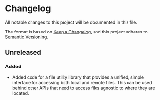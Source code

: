 # Changelog

All notable changes to this project will be documented in this file.

The format is based on [Keep a Changelog](https://keepachangelog.com/en/1.0.0/),
and this project adheres to [Semantic Versioning](https://semver.org/spec/v2.0.0.html).

## Unreleased

### Added

- Added code for a file utility library that provides a unified, simple interface for accessing both local and remote files. This can be used behind other APIs that need to access files agnostic to where they are located.
